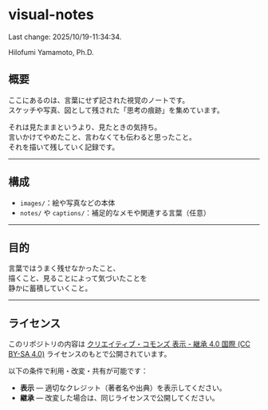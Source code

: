 # visual-notes

Last change: 2025/10/19-11:34:34.

Hilofumi Yamamoto, Ph.D.

## 概要

ここにあるのは、言葉にせず記された視覚のノートです。  
スケッチや写真、図として残された「思考の痕跡」を集めています。

それは見たままというより、見たときの気持ち。  
言いかけてやめたこと、言わなくても伝わると思ったこと。  
それを描いて残していく記録です。

---

## 構成

- `images/`：絵や写真などの本体
- `notes/` や `captions/`：補足的なメモや関連する言葉（任意）

---

## 目的

言葉ではうまく残せなかったこと、  
描くこと、見ることによって気づいたことを  
静かに蓄積していくこと。

---

## ライセンス

このリポジトリの内容は [クリエイティブ・コモンズ 表示 - 継承 4.0 国際 (CC BY-SA 4.0)](https://creativecommons.org/licenses/by-sa/4.0/deed.ja) ライセンスのもとで公開されています。

以下の条件で利用・改変・共有が可能です：

- **表示** — 適切なクレジット（著者名や出典）を表示してください。
- **継承** — 改変した場合は、同じライセンスで公開してください。
